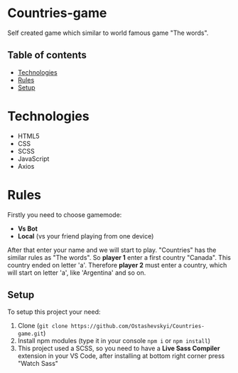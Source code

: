 # Countries-game

Self created game which similar to world famous game "The words".

## Table of contents
* [Technologies](#technologies)
* [Rules](#rules)
* [Setup](#setup)

# Technologies 
* HTML5
* CSS
* SCSS
* JavaScript
* Axios

# Rules
Firstly you need to choose gamemode:

* **Vs Bot**
* **Local** (vs your friend playing from one device)

After that enter your name and we will start to play.
"Countries" has the similar rules as "The words". So **player 1** enter a first country "Canada". This country ended on letter 'a'. Therefore **player 2** must enter a country, which will start on letter 'a', like 'Argentina' and so on.

## Setup
To setup this project your need:
1. Clone (`git clone https://github.com/Ostashevskyi/Countries-game.git`) 
2. Install npm modules (type it in your console `npm i` or `npm install`)
3. This project used a SCSS, so you need to have a **Live Sass Compiler** extension in your VS Code, after installing at bottom right corner press "Watch Sass"

